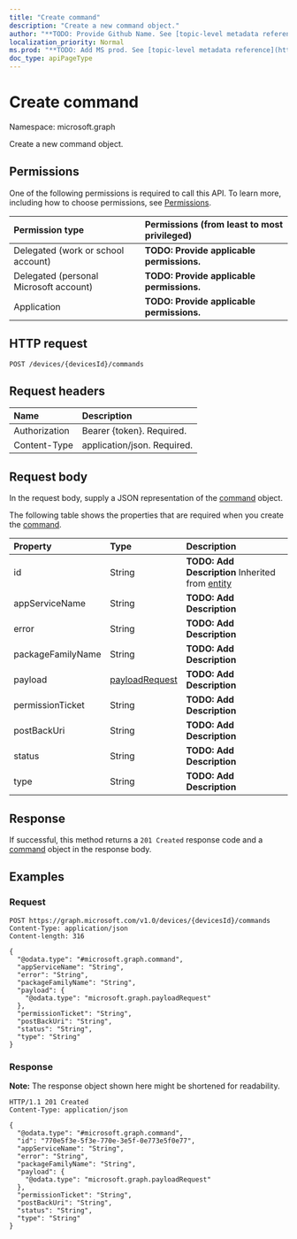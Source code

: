 ```yaml
---
title: "Create command"
description: "Create a new command object."
author: "**TODO: Provide Github Name. See [topic-level metadata reference](https://msgo.azurewebsites.net/add/document/guidelines/metadata.html#topic-level-metadata)**"
localization_priority: Normal
ms.prod: "**TODO: Add MS prod. See [topic-level metadata reference](https://msgo.azurewebsites.net/add/document/guidelines/metadata.html#topic-level-metadata)**"
doc_type: apiPageType
---
```


# Create command
Namespace: microsoft.graph



Create a new command object.

## Permissions
One of the following permissions is required to call this API. To learn more, including how to choose permissions, see [Permissions](/graph/permissions-reference).

|Permission type|Permissions (from least to most privileged)|
|:---|:---|
|Delegated (work or school account)|**TODO: Provide applicable permissions.**|
|Delegated (personal Microsoft account)|**TODO: Provide applicable permissions.**|
|Application|**TODO: Provide applicable permissions.**|

## HTTP request

<!-- {
  "blockType": "ignored"
}
-->
``` http
POST /devices/{devicesId}/commands
```

## Request headers
|Name|Description|
|:---|:---|
|Authorization|Bearer {token}. Required.|
|Content-Type|application/json. Required.|

## Request body
In the request body, supply a JSON representation of the [command](../resources/command.md) object.

The following table shows the properties that are required when you create the [command](../resources/command.md).

|Property|Type|Description|
|:---|:---|:---|
|id|String|**TODO: Add Description** Inherited from [entity](../resources/entity.md)|
|appServiceName|String|**TODO: Add Description**|
|error|String|**TODO: Add Description**|
|packageFamilyName|String|**TODO: Add Description**|
|payload|[payloadRequest](../resources/payloadrequest.md)|**TODO: Add Description**|
|permissionTicket|String|**TODO: Add Description**|
|postBackUri|String|**TODO: Add Description**|
|status|String|**TODO: Add Description**|
|type|String|**TODO: Add Description**|



## Response

If successful, this method returns a `201 Created` response code and a [command](../resources/command.md) object in the response body.

## Examples

### Request
<!-- {
  "blockType": "request",
  "name": "create_command_from_commands"
}
-->
``` http
POST https://graph.microsoft.com/v1.0/devices/{devicesId}/commands
Content-Type: application/json
Content-length: 316

{
  "@odata.type": "#microsoft.graph.command",
  "appServiceName": "String",
  "error": "String",
  "packageFamilyName": "String",
  "payload": {
    "@odata.type": "microsoft.graph.payloadRequest"
  },
  "permissionTicket": "String",
  "postBackUri": "String",
  "status": "String",
  "type": "String"
}
```


### Response
**Note:** The response object shown here might be shortened for readability.
<!-- {
  "blockType": "response",
  "truncated": true,
  "@odata.type": "microsoft.graph.command"
}
-->
``` http
HTTP/1.1 201 Created
Content-Type: application/json

{
  "@odata.type": "#microsoft.graph.command",
  "id": "770e5f3e-5f3e-770e-3e5f-0e773e5f0e77",
  "appServiceName": "String",
  "error": "String",
  "packageFamilyName": "String",
  "payload": {
    "@odata.type": "microsoft.graph.payloadRequest"
  },
  "permissionTicket": "String",
  "postBackUri": "String",
  "status": "String",
  "type": "String"
}
```

